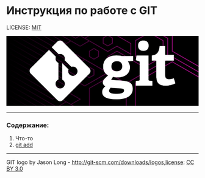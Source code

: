 # Инструкция по работе с GIT


LICENSE: [MIT](./license.md)

![git-logo](./git.png)

---

### Содержание:
1. Что-то
2. [git add](./add.md)
---

GIT logo by Jason Long -  http://git-scm.com/downloads/logos,license: [CC BY 3.0](https://creativecommons.org/licenses/by/3.0/)